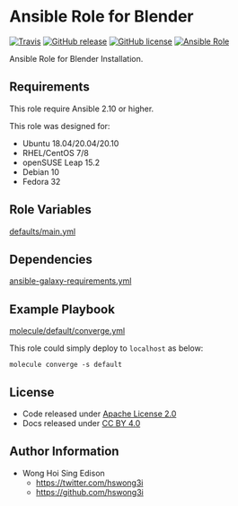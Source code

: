 # Ansible Role for Blender

[![Travis](https://img.shields.io/travis/com/alvistack/ansible-role-blender.svg)](https://travis-ci.com/alvistack/ansible-role-blender)
[![GitHub release](https://img.shields.io/github/release/alvistack/ansible-role-blender.svg)](https://github.com/alvistack/ansible-role-blender/releases)
[![GitHub license](https://img.shields.io/github/license/alvistack/ansible-role-blender.svg)](https://github.com/alvistack/ansible-role-blender/blob/master/LICENSE)
[![Ansible Role](https://img.shields.io/badge/galaxy-alvistack.blender-blue.svg)](https://galaxy.ansible.com/alvistack/blender)

Ansible Role for Blender Installation.

## Requirements

This role require Ansible 2.10 or higher.

This role was designed for:

  - Ubuntu 18.04/20.04/20.10
  - RHEL/CentOS 7/8
  - openSUSE Leap 15.2
  - Debian 10
  - Fedora 32

## Role Variables

[defaults/main.yml](defaults/main.yml)

## Dependencies

[ansible-galaxy-requirements.yml](ansible-galaxy-requirements.yml)

## Example Playbook

[molecule/default/converge.yml](molecule/default/converge.yml)

This role could simply deploy to `localhost` as below:

    molecule converge -s default

## License

  - Code released under [Apache License 2.0](LICENSE)
  - Docs released under [CC BY 4.0](http://creativecommons.org/licenses/by/4.0/)

## Author Information

  - Wong Hoi Sing Edison
      - <https://twitter.com/hswong3i>
      - <https://github.com/hswong3i>
